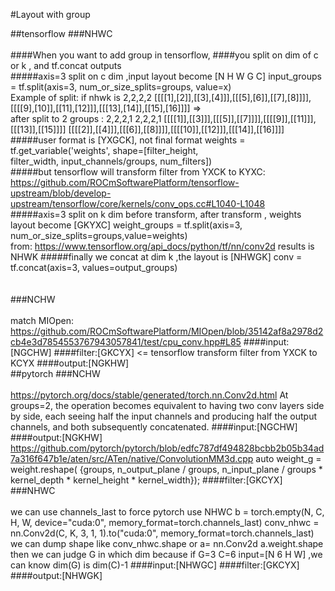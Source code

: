 #Layout with group

##tensorflow
###NHWC
<br/>
<br/>
####When you want to add group in tensorflow,
####you split on dim of c or k , and tf.concat outputs 
<br/>
#####axis=3 split on c dim ,input layout become [N H W G C]
input_groups = tf.split(axis=3, num_or_size_splits=groups, value=x)
<br/>
Example of split:
if nhwk is 
2,2,2,2
[[[[1],[2]],[[3],[4]]],[[[5],[6]],[[7],[8]]]],[[[[9],[10]],[[11],[12]]],[[[13],[14]],[[15],[16]]]]
=>
<br/>
after split to 2 groups :
2,2,2,1
2,2,2,1
[[[[1]],[[3]]],[[[5]],[[7]]]],[[[[9]],[[11]]],[[[13]],[[15]]]]
[[[[2]],[[4]]],[[[6]],[[8]]]],[[[[10]],[[12]]],[[[14]],[[16]]]]
<br/>
#####user format is [YXGCK], not final format
weights = tf.get_variable('weights', shape=[filter_height,     
                                                    filter_width,
                                                    input_channels/groups,
                                                    num_filters])
<br/>
#####but tensorflow will  transform filter from YXCK to KYXC:
https://github.com/ROCmSoftwarePlatform/tensorflow-upstream/blob/develop-upstream/tensorflow/core/kernels/conv_ops.cc#L1040-L1048
<br/>
#####axis=3 split on k dim before transform, after transform , weights layout become [GKYXC]
weight_groups = tf.split(axis=3, num_or_size_splits=groups,value=weights)
<br/>
from: https://www.tensorflow.org/api_docs/python/tf/nn/conv2d
results is NHWK
#####finally we concat at dim k ,the layout is [NHWGK]
conv = tf.concat(axis=3, values=output_groups)  
<br/>
<br/>
###NCHW
<br/>
<br/>
match MIOpen: https://github.com/ROCmSoftwarePlatform/MIOpen/blob/35142af8a2978d2cb4e3d7854553767943057841/test/cpu_conv.hpp#L85
####input:[NGCHW]
####filter:[GKCYX] <= tensorflow transform filter from YXCK to KCYX
####output:[NGKHW]
<br/>
##pytorch
###NCHW
<br/>
<br/>
https://pytorch.org/docs/stable/generated/torch.nn.Conv2d.html
At groups=2, the operation becomes equivalent to having two conv layers side by side, each seeing half the input channels and 
producing half the output channels, and both subsequently concatenated.
####input:[NGCHW]
####output:[NGKHW]
https://github.com/pytorch/pytorch/blob/edfc787df494828bcbb2b05b34ad7a316f647b1e/aten/src/ATen/native/ConvolutionMM3d.cpp
auto weight_g = weight.reshape(
        {groups,
         n_output_plane / groups,
         n_input_plane / groups * kernel_depth * kernel_height * kernel_width});
####filter:[GKCYX]
<br/>
###NHWC
<br/>
<br/>
we can use channels_last to force pytorch use NHWC
b = torch.empty(N, C, H, W, device="cuda:0", memory_format=torch.channels_last)
conv_nhwc = nn.Conv2d(C, K, 3, 1, 1).to("cuda:0", memory_format=torch.channels_last)
we can dump shape like conv_nhwc.shape or a= nn.Conv2d a.weight.shape
then we can judge G in which dim because if G=3 C=6 input=[N 6 H W] ,we can know dim(G) is dim(C)-1
####input:[NHWGC]
####filter:[GKCYX]
####output:[NHWGK]
